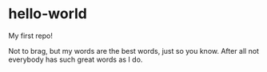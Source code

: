 # hello-world
My first repo!

Not to brag, but my words are the best words, just so you know. 
After all not everybody has such great words as I do.
